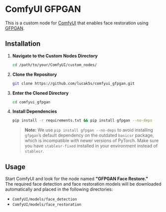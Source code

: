 # ComfyUI GFPGAN

This is a custom node for [ComfyUI](https://github.com/comfyanonymous/ComfyUI) that enables face restoration using [GFPGAN](https://github.com/TencentARC/GFPGAN).

## Installation

1.  **Navigate to the Custom Nodes Directory**  
    ```bash
    cd /path/to/your/ComfyUI/custom_nodes/
    ```

2.  **Clone the Repository**
    ```bash
    git clone https://github.com/lucak5s/comfyui_gfpgan.git
    ```

3. **Enter the Cloned Directory**  
    ```bash
    cd comfyui_gfpgan
    ```

4.  **Install Dependencies**
    ```bash
    pip install -r requirements.txt && pip install gfpgan --no-deps
    ```
    > **Note:** We use `pip install gfpgan --no-deps` to avoid installing `gfpgan`’s default dependency on the outdated `basicsr` package, which is incompatible with newer versions of PyTorch. Make sure you have `stablesr-fixed` installed in your environment instead of `stablesr`.


## Usage

Start ComfyUI and look for the node named **"GFPGAN Face Restore."**  
The required face detection and face restoration models will be downloaded automatically and placed in the following directories:

- `ComfyUI/models/face_detection`  
- `ComfyUI/models/face_restoration`
